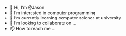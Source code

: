 - 👋 Hi, I’m @Jason
- 👀 I’m interested in computer programming
- 🌱 I’m currently learning computer science at university
- 💞️ I’m looking to collaborate on ...
- 📫 How to reach me ...

<!---
jasonchiang97/jasonchiang97 is a ✨ special ✨ repository because its `README.md` (this file) appears on your GitHub profile.
You can click the Preview link to take a look at your changes.
--->
